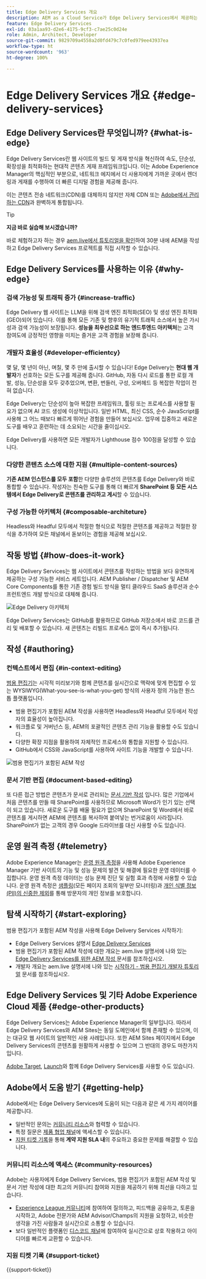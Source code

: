 ```yaml
---
title: Edge Delivery Services 개요
description: AEM as a Cloud Service가 Edge Delivery Services에서 제공하는 성능과 완벽한 Lighthouse Score를 통해 얻을 수 있는 이점을 알아봅니다.
feature: Edge Delivery Services
exl-id: 03a1aa93-d2e6-4175-9cf3-c7ae25c0d24e
role: Admin, Architect, Developer
source-git-commit: 9829709a4558a2d0fd479c7c0fed979ee43937ea
workflow-type: ht
source-wordcount: '963'
ht-degree: 100%

---
```



# Edge Delivery Services 개요 {#edge-delivery-services}

## Edge Delivery Services란 무엇입니까? {#what-is-edge}

Edge Delivery Services란 웹 사이트의 빌드 및 게재 방식을 혁신하여 속도, 단순성, 확장성을 최적화하는 현대적 콘텐츠 게재 프레임워크입니다. 이는 Adobe Experience Manager의 핵심적인 부분으로, 네트워크 에지에서 더 사용자에게 가까운 곳에서 렌더링과 게재를 수행하여 더 빠른 디지털 경험을 제공해 줍니다.

이는 콘텐츠 전송 네트워크(CDN)를 대체하지 않지만 자체 CDN 또는 [Adobe에서 관리하는 CDN](/help/implementing/dispatcher/cdn.md)과 완벽하게 통합됩니다.

>[!TIP]
>
>**지금 바로 실습해 보시겠습니까?**
>
>바로 체험하고자 하는 경우 [aem.live에서 튜토리얼을 확인](https://www.aem.live/developer/ue-tutorial)하여 30분 내에 AEM을 작성하고 Edge Delivery Services 프로젝트를 직접 시작할 수 있습니다.


## Edge Delivery Services를 사용하는 이유 {#why-edge}

### 검색 가능성 및 트래픽 증가 {#increase-traffic}

Edge Delivery 웹 사이트는 LLM을 위해 검색 엔진 최적화(SEO) 및 생성 엔진 최적화(GEO)되어 있습니다. 이를 통해 모든 기존 및 향후의 유기적 트래픽 소스에서 높은 가시성과 검색 가능성이 보장됩니다. **성능을 최우선으로 하는 엔드투엔드 아키텍처**&#x200B;는 고객 참여도에 긍정적인 영향을 미치는 즐거운 고객 경험을 보장해 줍니다.

### 개발자 효율성 {#developer-efficientcy}

몇 달, 몇 년이 아닌, 며칠, 몇 주 만에 출시할 수 있습니다! Edge Delivery는 **현대 웹 개발자**&#x200B;가 선호하는 모든 도구를 제공해 줍니다. GitHub, 자동 다시 로드를 통한 로컬 개발, 성능, 단순성을 모두 갖추었으며, 변환, 번들러, 구성, 오버헤드 등 복잡한 작업이 전혀 없습니다.

Edge Delivery는 단순성이 높아 복잡한 프레임워크, 툴링 또는 프로세스를 사용할 필요가 없으며 AI 코드 생성에 이상적입니다. 일반 HTML, 최신 CSS, 순수 JavaScript를 사용해 그 어느 때보다 빠르게 뛰어난 경험을 만들어 보십시오. 업무에 집중하고 새로운 도구를 배우고 훈련하는 데 소요되는 시간을 줄이십시오.

Edge Delivery를 사용하면 모든 개발자가 Lighthouse 점수 100점을 달성할 수 있습니다.

### 다양한 콘텐츠 소스에 대한 지원 {#multiple-content-sources}

**기존 AEM 인스턴스를 모두 포함**&#x200B;한 다양한 솔루션의 콘텐츠를 Edge Delivery와 바로 통합할 수 있습니다. 작성자는 친숙한 도구를 통해 더 빠르게 **SharePoint 등 모든 시스템에서 Edge Delivery로 콘텐츠를 관리하고 게시**&#x200B;할 수 있습니다.

### 구성 가능한 아키텍처 {#composable-architeture}

Headless와 Headful 모두에서 적절한 형식으로 적절한 콘텐츠를 제공하고 적절한 장식을 추가하여 모든 채널에서 돋보이는 경험을 제공해 보십시오.

## 작동 방법 {#how-does-it-work}

Edge Delivery Services는 웹 사이트에서 콘텐츠를 작성하는 방법을 보다 유연하게 제공하는 구성 가능한 서비스 세트입니다. AEM Publisher / Dispatcher 및 AEM Core Components를 통한 기존 경험 빌드 방식을 멀티 클라우드 SaaS 솔루션과 순수 프런트엔드 개발 방식으로 대체해 줍니다.

![Edge Delivery 아키텍처](assets/aem-with-eds-architecture.png)

Edge Delivery Services는 GitHub를 활용하므로 GitHub 저장소에서 바로 코드를 관리 및 배포할 수 있습니다. 새 콘텐츠는 리빌드 프로세스 없이 즉시 추가됩니다.

## 작성 {#authoring}

### 컨텍스트에서 편집 {#in-context-editing}

[범용 편집기](/help/implementing/universal-editor/introduction.md)는 시각적 미리보기와 함께 콘텐츠를 실시간으로 맥락에 맞게 편집할 수 있는 WYSIWYG(What-you-see-is-what-you-get) 방식의 사용자 정의 가능한 원스톱 플랫폼입니다.

* 범용 편집기가 포함된 AEM 작성을 사용하면 Headless와 Headful 모두에서 작성자의 효율성이 높아집니다.
* 워크플로 및 거버넌스 등, AEM의 포괄적인 콘텐츠 관리 기능을 활용할 수도 있습니다.
* 다양한 확장 지점을 활용하여 자체적인 프로세스와 통합을 지원할 수 있습니다.
* GitHub에서 CSS와 JavaScript를 사용하여 사이트 기능을 개발할 수 있습니다.

![범용 편집기가 포함된 AEM 작성](assets/wysiwyg-authoring.png)

### 문서 기반 편집 {#document-based-editing}

또 다른 접근 방법은 콘텐츠가 문서로 관리되는 [문서 기반 작성](https://www.aem.live/docs/authoring) 입니다. 많은 기업에서 처음 콘텐츠를 만들 때 SharePoint를 사용하므로 Microsoft Word가 인기 있는 선택이 되고 있습니다. 새로운 도구를 배울 필요가 없으며 SharePoint 및 Word에서 바로 콘텐츠를 게시하면 AEM에 콘텐츠를 복사하여 붙여넣는 번거로움이 사라집니다. SharePoint가 없는 고객의 경우 Google 드라이브를 대신 사용할 수도 있습니다.

## 운영 원격 측정 {#telemetry}

Adobe Experience Manager는 [운영 원격 측정](https://www.aem.live/docs/operational-telemetry)을 사용해 Adobe Experience Manager 기반 사이트의 기능 및 성능 문제의 발견 및 해결에 필요한 운영 데이터를 수집합니다. 운영 원격 측정 데이터는 성능 문제 진단 및 실험 효과 측정에 사용할 수 있습니다. 운영 원격 측정은 [샘플링](https://www.aem.live/docs/operational-telemetry#operational-telemetry-data-is-sampled)&#x200B;(모든 페이지 조회의 일부만 모니터링)과 [개인 식별 정보(PII)의 신중한 제외](https://www.aem.live/docs/operational-telemetry#what-data-is-being-collected)를 통해 방문자의 개인 정보를 보호합니다.

## 탐색 시작하기 {#start-exploring}

범용 편집기가 포함된 AEM 작성을 사용해 Edge Delivery Services 시작하기:

* Edge Delivery Services 설명서 [Edge Delivery Services](https://www.aem.live)
* 범용 편집기가 포함된 AEM 작성에 대한 개요는 aem.live 설명서에 나와 있는 [Edge Delivery Services를 위한 AEM 작성 ](https://www.aem.live/docs/aem-authoring)문서를 참조하십시오.
* 개발자 개요는 aem.live 설명서에 나와 있는 [시작하기 - 범용 편집기 개발자 튜토리얼](https://www.aem.live/developer/ue-tutorial) 문서를 참조하십시오.

## Edge Delivery Services 및 기타 Adobe Experience Cloud 제품 {#edge-other-products}

Edge Delivery Services는 Adobe Experience Manager의 일부입니다. 따라서 Edge Delivery Services와 AEM Sites는 동일 도메인에서 함께 존재할 수 있으며, 이는 대규모 웹 사이트의 일반적인 사용 사례입니다. 또한 AEM Sites 페이지에서 Edge Delivery Services의 콘텐츠를 원활하게 사용할 수 있으며 그 반대의 경우도 마찬가지입니다.

[Adobe Target](https://www.aem.live/developer/target-integration), [Launch](https://experienceleague.adobe.com/ko/docs/experience-platform/tags/home)와 함께 Edge Delivery Services를 사용할 수도 있습니다.

## Adobe에서 도움 받기 {#getting-help}

Adobe에서는 Edge Delivery Services에 도움이 되는 다음과 같은 세 가지 레이어를 제공합니다.

* 일반적인 문의는 [커뮤니티 리소스](#community-resources)와 협력할 수 있습니다.
* 특정 질문은 [제품 협업 채널](#collaboration-channel)에 액세스할 수 있습니다.
* [지원 티켓 기록](#support-ticket)을 통해 **계약 지원 SLA 내**&#x200B;의 주요하고 중요한 문제를 해결할 수 있습니다.

### 커뮤니티 리소스에 액세스 {#community-resources}

Adobe는 사용자에게 Edge Delivery Services, 범용 편집기가 포함된 AEM 작성 및 문서 기반 작성에 대한 최고의 커뮤니티 참여와 지원을 제공하기 위해 최선을 다하고 있습니다.

* [Experience League 커뮤니티](https://adobe.ly/3Q6kTKl)에 참여하여 질의하고, 피드백을 공유하고, 토론을 시작하고, Adobe 전문가와 AEM Advisor/Champs의 지원을 요청하고, 비슷한 생각을 가진 사람들과 실시간으로 소통할 수 있습니다.
* 보다 일반적인 플랫폼인 [디스코드 채널](https://discord.gg/aem-live)에 참여하여 실시간으로 상호 작용하고 아이디어를 빠르게 교환할 수 있습니다.

### 지원 티켓 기록 {#support-ticket}

{{support-ticket}}
